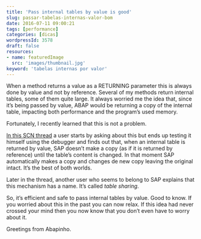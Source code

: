 ```yaml
---
title: 'Pass internal tables by value is good'
slug: passar-tabelas-internas-valor-bom
date: 2016-07-11 09:00:21
tags: [performance]
categories: [dicas]
wordpressId: 3578
draft: false
resources:
- name: featuredImage
  src: 'images/thumbnail.jpg'
keyword: 'tabelas internas por valor'
---
```

When a method returns a value as a RETURNING parameter this is always done by value and not by reference. Several of my methods return internal tables, some of them quite large. It always worried me the idea that, since it’s being passed by value, ABAP would be returning a copy of the internal table, impacting both performance and the program’s used memory.

Fortunately, I recently learned that this is not​ a problem.

<!--more-->

[In this SCN thread][1] a user starts by asking about this but ends up testing it himself using the debugger and finds out that, when an internal table is returned by value, SAP doesn’t make a copy (as if it is returned by reference) until the table’s content is changed. In that moment SAP automatically makes a copy and changes de new copy leaving the original intact. It’s the best of both worlds.

Later in the thread, another user who seems to belong to SAP explains that this mechanism has a name. It’s called _table sharing_.

So, it’s efficient and safe to pass internal tables by value. Good to know. If you worried about this in the past you can now relax. If this idea had never crossed your mind then you now know that you don’t even have to worry about it.

Greetings from Abapinho.

   [1]: https://scn.sap.com/thread/280115
